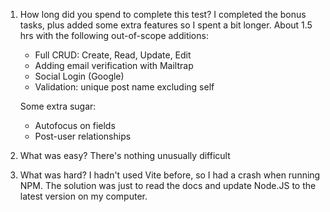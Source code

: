 1. How long did you spend to complete this test?
I completed the bonus tasks, plus added some extra features so I spent a bit longer. About 1.5 hrs with the following out-of-scope additions:
    - Full CRUD: Create, Read, Update, Edit
    - Adding email verification with Mailtrap
    - Social Login (Google)
    - Validation: unique post name excluding self

    Some extra sugar:
    - Autofocus on fields
    - Post-user relationships
    
2. What was easy?
There's nothing unusually difficult

3. What was hard?
I hadn't used Vite before, so I had a crash when running NPM. The solution was just to read the docs and update Node.JS to the latest version on my computer.